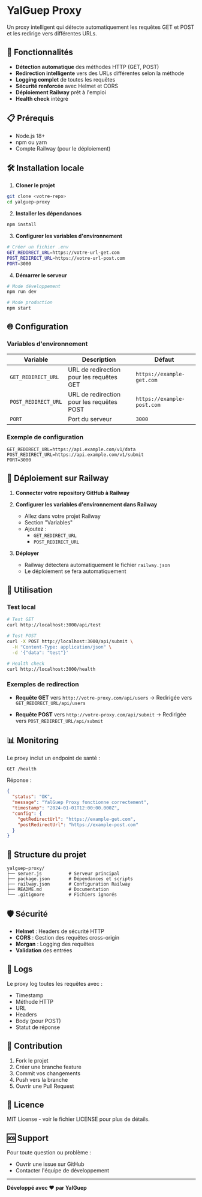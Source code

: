 # YalGuep Proxy

Un proxy intelligent qui détecte automatiquement les requêtes GET et POST et les redirige vers différentes URLs.

## 🚀 Fonctionnalités

- **Détection automatique** des méthodes HTTP (GET, POST)
- **Redirection intelligente** vers des URLs différentes selon la méthode
- **Logging complet** de toutes les requêtes
- **Sécurité renforcée** avec Helmet et CORS
- **Déploiement Railway** prêt à l'emploi
- **Health check** intégré

## 📋 Prérequis

- Node.js 18+ 
- npm ou yarn
- Compte Railway (pour le déploiement)

## 🛠️ Installation locale

1. **Cloner le projet**
```bash
git clone <votre-repo>
cd yalguep-proxy
```

2. **Installer les dépendances**
```bash
npm install
```

3. **Configurer les variables d'environnement**
```bash
# Créer un fichier .env
GET_REDIRECT_URL=https://votre-url-get.com
POST_REDIRECT_URL=https://votre-url-post.com
PORT=3000
```

4. **Démarrer le serveur**
```bash
# Mode développement
npm run dev

# Mode production
npm start
```

## 🌐 Configuration

### Variables d'environnement

| Variable | Description | Défaut |
|----------|-------------|---------|
| `GET_REDIRECT_URL` | URL de redirection pour les requêtes GET | `https://example-get.com` |
| `POST_REDIRECT_URL` | URL de redirection pour les requêtes POST | `https://example-post.com` |
| `PORT` | Port du serveur | `3000` |

### Exemple de configuration

```env
GET_REDIRECT_URL=https://api.example.com/v1/data
POST_REDIRECT_URL=https://api.example.com/v1/submit
PORT=3000
```

## 🚀 Déploiement sur Railway

1. **Connecter votre repository GitHub à Railway**

2. **Configurer les variables d'environnement dans Railway**
   - Allez dans votre projet Railway
   - Section "Variables"
   - Ajoutez :
     - `GET_REDIRECT_URL`
     - `POST_REDIRECT_URL`

3. **Déployer**
   - Railway détectera automatiquement le fichier `railway.json`
   - Le déploiement se fera automatiquement

## 📡 Utilisation

### Test local

```bash
# Test GET
curl http://localhost:3000/api/test

# Test POST
curl -X POST http://localhost:3000/api/submit \
  -H "Content-Type: application/json" \
  -d '{"data": "test"}'

# Health check
curl http://localhost:3000/health
```

### Exemples de redirection

- **Requête GET** vers `http://votre-proxy.com/api/users`
  → Redirigée vers `GET_REDIRECT_URL/api/users`

- **Requête POST** vers `http://votre-proxy.com/api/submit`
  → Redirigée vers `POST_REDIRECT_URL/api/submit`

## 📊 Monitoring

Le proxy inclut un endpoint de santé :

```bash
GET /health
```

Réponse :
```json
{
  "status": "OK",
  "message": "YalGuep Proxy fonctionne correctement",
  "timestamp": "2024-01-01T12:00:00.000Z",
  "config": {
    "getRedirectUrl": "https://example-get.com",
    "postRedirectUrl": "https://example-post.com"
  }
}
```

## 🔧 Structure du projet

```
yalguep-proxy/
├── server.js          # Serveur principal
├── package.json       # Dépendances et scripts
├── railway.json       # Configuration Railway
├── README.md          # Documentation
└── .gitignore         # Fichiers ignorés
```

## 🛡️ Sécurité

- **Helmet** : Headers de sécurité HTTP
- **CORS** : Gestion des requêtes cross-origin
- **Morgan** : Logging des requêtes
- **Validation** des entrées

## 📝 Logs

Le proxy log toutes les requêtes avec :
- Timestamp
- Méthode HTTP
- URL
- Headers
- Body (pour POST)
- Statut de réponse

## 🤝 Contribution

1. Fork le projet
2. Créer une branche feature
3. Commit vos changements
4. Push vers la branche
5. Ouvrir une Pull Request

## 📄 Licence

MIT License - voir le fichier LICENSE pour plus de détails.

## 🆘 Support

Pour toute question ou problème :
- Ouvrir une issue sur GitHub
- Contacter l'équipe de développement

---

**Développé avec ❤️ par YalGuep** 